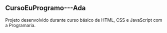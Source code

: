 ## CursoEuProgramo---Ada
Projeto desenvolvido durante curso básico de HTML, CSS e JavaScript com a Programaria.
